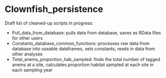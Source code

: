 # Clownfish_persistence

Draft list of cleaned-up scripts in progress:

* Pull_data_from_database: pulls data from database, saves as RData files for other users
* Constants_database_common_functions: processes raw data from database into useable dataframes, sets constants, reads in data from other analyses
* Total_anems_proportion_hab_sampled: finds the total number of tagged anems at a site, calculates proportion habitat sampled at each site in each sampling year
